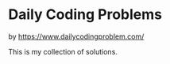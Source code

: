 # Daily Coding Problems

by https://www.dailycodingproblem.com/

This is my collection of solutions.
